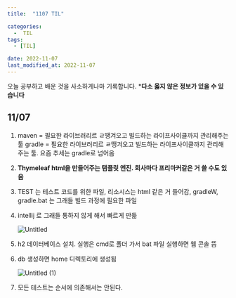 ```yaml
---
title:  "1107 TIL" 

categories:
  -  TIL
tags:
  - [TIL]

date: 2022-11-07
last_modified_at: 2022-11-07
---
```


오늘 공부하고 배운 것을 사소하게나마 기록합니다. 
***다소 옳지 않은 정보가 있을 수 있습니다**

## 11/07

1. maven = 필요한 라이브러리르 ㄹ땡겨오고 빌드하는 라이프사이클까지 관리해주는 툴
gradle = 필요한 라이브러리르 ㄹ땡겨오고 빌드하는 라이프사이클까지 관리해주는 툴. 요즘 추세는 gradle로 넘어옴
2. **Thymeleaf html을 만들어주는 탬플릿 엔진. 회사마다 프리마커같은 거 쓸 수도 있음**
3.  TEST 는 테스트 코드를 위한 파일, 리소시스는 html 같은 거 들어감, gradleW, gradle.bat 는 그래들 빌드 과정에 필요한 파일
4. intellij 로 그래들 통하지 않게 해서 빠르게 만듦
    
    ![Untitled](https://user-images.githubusercontent.com/86303312/210760715-08422731-ee30-4417-b938-eff0917c25b6.png)
    
5. h2 데이터베이스 설치. 실행은 cmd로 폴더 가서 bat 파일 실행하면 웹 콘솔 뜸
6. db 생성하면 home 디렉토리에 생성됨
    
    ![Untitled (1)](https://user-images.githubusercontent.com/86303312/210760722-4293d2ec-93e0-465f-a7e7-03dacd8affcf.png)
    
7. 모든 테스트는 순서에 의존해서는 안된다.